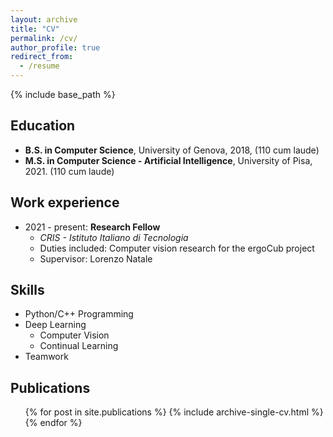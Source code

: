```yaml
---
layout: archive
title: "CV"
permalink: /cv/
author_profile: true
redirect_from:
  - /resume
---
```


{% include base_path %}

Education
------
* **B.S. in Computer Science**, University of Genova, 2018, (110 cum laude)
* **M.S. in Computer Science - Artificial Intelligence**, University of Pisa, 2021. (110 cum laude)

Work experience
------
* 2021 - present: **Research Fellow**
  * *CRIS - Istituto Italiano di Tecnologia*
  * Duties included: Computer vision research for the ergoCub project
  * Supervisor: Lorenzo Natale

  
Skills
------
* Python/C++ Programming
* Deep Learning
  * Computer Vision
  * Continual Learning
* Teamwork

Publications
------
  <ul>{% for post in site.publications %}
    {% include archive-single-cv.html %}
  {% endfor %}</ul>
  
<!-- Talks
======
  <ul>{% for post in site.talks %}
    {% include archive-single-talk-cv.html %}
  {% endfor %}</ul>
  
Teaching
======
  <ul>{% for post in site.teaching %}
    {% include archive-single-cv.html %}
  {% endfor %}</ul>
  
Service and leadership
======
* Currently signed in to 43 different slack teams -->
